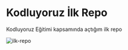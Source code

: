 # Kodluyoruz İlk Repo
Kodluyoruz Eğitimi kapsamında açtığım ilk repo

![ilk-repo](https://user-images.githubusercontent.com/80070068/131299157-aa128822-d0f3-4b98-9e92-134643e70eaf.PNG)


